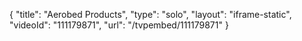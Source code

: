 {
    "title": "Aerobed Products",
    "type": "solo",
    "layout": "iframe-static",
    "videoId": "111179871",
    "url": "\/tvpembed\/111179871"
}